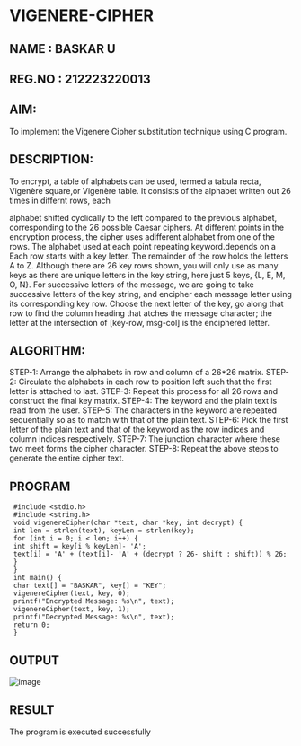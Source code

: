 # VIGENERE-CIPHER
## NAME : BASKAR U
## REG.NO : 212223220013
## AIM:

To implement the Vigenere Cipher substitution technique using C program.

## DESCRIPTION:

To encrypt, a table of alphabets can be used, termed a tabula recta, Vigenère square,or Vigenère table. It consists of the alphabet written out 26 times in differnt rows, each
 
alphabet shifted cyclically to the left compared to the previous alphabet, corresponding to the 26 possible Caesar ciphers. At different points in the encryption process, the cipher uses adifferent alphabet from one of the rows. The alphabet used at each point repeating keyword.depends on a Each row starts with a key letter. The remainder of the row holds the letters A to Z. Although there are 26 key rows shown, you will only use as many keys as there are unique letters in the key string, here just 5 keys, {L, E, M, O, N}. For successive letters of the message, we are going to take successive letters of the key string, and encipher each message letter using its corresponding key row. Choose the next letter of the key, go along that row to find the column heading that	atches the message character; the letter at the intersection of
[key-row, msg-col] is the enciphered letter.


## ALGORITHM:

STEP-1: Arrange the alphabets in row and column of a 26*26 matrix.
STEP-2: Circulate the alphabets in each row to position left such that the first letter is attached to last.
STEP-3: Repeat this process for all 26 rows and construct the final key matrix.
STEP-4: The keyword and the plain text is read from the user.
STEP-5: The characters in the keyword are repeated sequentially so as to match with that of the plain text.
STEP-6: Pick the first letter of the plain text and that of the keyword as the row indices and column indices respectively.
STEP-7: The junction character where these two meet forms the cipher character.
STEP-8: Repeat the above steps to generate the entire cipher text.


## PROGRAM
```
 #include <stdio.h>
 #include <string.h>
 void vigenereCipher(char *text, char *key, int decrypt) {
 int len = strlen(text), keyLen = strlen(key);
 for (int i = 0; i < len; i++) {
 int shift = key[i % keyLen]- 'A';
 text[i] = 'A' + (text[i]- 'A' + (decrypt ? 26- shift : shift)) % 26;
 }
 }
 int main() {
 char text[] = "BASKAR", key[] = "KEY";
 vigenereCipher(text, key, 0);
 printf("Encrypted Message: %s\n", text);
 vigenereCipher(text, key, 1);
 printf("Decrypted Message: %s\n", text);
 return 0;
 }
```
## OUTPUT
![image](https://github.com/user-attachments/assets/c552cecb-0776-44e1-a5b3-ac4adbd4feeb)


## RESULT

The program is executed successfully
